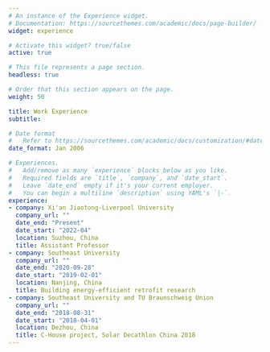 ```yaml
---
# An instance of the Experience widget.
# Documentation: https://sourcethemes.com/academic/docs/page-builder/
widget: experience

# Activate this widget? true/false
active: true

# This file represents a page section.
headless: true

# Order that this section appears on the page.
weight: 50

title: Work Experience
subtitle:

# Date format
#   Refer to https://sourcethemes.com/academic/docs/customization/#date-format
date_format: Jan 2006

# Experiences.
#   Add/remove as many `experience` blocks below as you like.
#   Required fields are `title`, `company`, and `date_start`.
#   Leave `date_end` empty if it's your current employer.
#   You can begin a multiline `description` using YAML's `|-`.
experience:
- company: Xi'an Jiaotong-Liverpool University
  company_url: ""
  date_end: "Present"
  date_start: "2022-04"
  location: Suzhou, China
  title: Assistant Professor
- company: Southeast University
  company_url: ""
  date_end: "2020-09-28"
  date_start: "2019-02-01"
  location: Nanjing, China
  title: Building energy-efficient retrofit research
- company: Southeast University and TU Braunschweig Union
  company_url: ""
  date_end: "2018-08-31"
  date_start: "2018-04-01"
  location: Dezhou, China
  title: C-House project, Solar Decathlon China 2018
---
```

